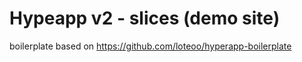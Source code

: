 # Hypeapp v2 - slices (demo site)

boilerplate based on https://github.com/loteoo/hyperapp-boilerplate
